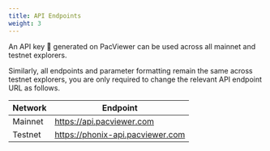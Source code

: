 ```yaml
---
title: API Endpoints
weight: 3
---
```


An API key 🚀 generated on PacViewer​ can be used across all mainnet and testnet explorers.

Similarly, all endpoints and parameter formatting remain the same across testnet explorers, you are only required to change the relevant API endpoint URL as follows.

| Network | Endpoint                  |
|---------|---------------------------|
| Mainnet | https://api.pacviewer.com | 
| Testnet | https://phonix-api.pacviewer.com | 

